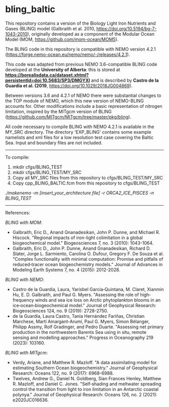 # bling_baltic

This repository contains a version of the Biology Light Iron Nutrients and Gases (BLING) model (Galbraith et al. 2010, https://doi.org/10.5194/bg-7-1043-2010), originally developed as a component of the Modular Ocean Model (MOM, https://github.com/mom-ocean/MOM5). 

The BLING code in this repository is compatible with NEMO version 4.2.1 (https://forge.nemo-ocean.eu/nemo/nemo/-/releases/4.2.1).

This code was adapted from previous NEMO 3.6-compatible BLING code developed at the **University of Alberta**: this is stored at **https://borealisdata.ca/dataset.xhtml?persistentId=doi:10.5683/SP3/DMGYXI** and is described by **Castro de la Guardia et al. (2019**, https://doi.org/10.1029/2018JG004869). 

Between versions 3.6 and 4.2.1 of NEMO there were substantial changes to the TOP module of NEMO, which this new version of NEMO-BLING accounts for.  Other modifications include a basic representation of nitrogen limitation, inspired by the MITgcm version of BLING (https://github.com/MITgcm/MITgcm/tree/master/pkg/bling).

All code necessary to compile BLING with NEMO 4.2.1 is available in the MY_SRC directory.  The directory 'EXP_BLING' contains some example namelists and xml files for a low resolution test case covering the Baltic Sea.  Input and boundary files are not included.

-------------------------------------

To compile:

1) mkdir cfgs/BLING_TEST
2) mkdir cfgs/BLING_TEST/MY_SRC
3) Copy all MY_SRC files from this repository to cfgs/BLING_TEST/MY_SRC
4) Copy cpp_BLING_BALTIC.fcm from this repository to cfgs/BLING_TEST

*./makenemo -m [insert_your_architecture file] -r ORCA2_ICE_PISCES -n BLING_TEST*

-------------------------------------

References:

*BLING with MOM*:
  - Galbraith, Eric D., Anand Gnanadesikan, John P. Dunne, and Michael R. Hiscock. "Regional impacts of iron-light colimitation in a global biogeochemical model." Biogeosciences 7, no. 3 (2010): 1043-1064.
  - Galbraith, Eric D., John P. Dunne, Anand Gnanadesikan, Richard D. Slater, Jorge L. Sarmiento, Carolina O. Dufour, Gregory F. De Souza et al. "Complex functionality with minimal computation: Promise and pitfalls of reduced‐tracer ocean biogeochemistry models." Journal of Advances in Modeling Earth Systems 7, no. 4 (2015): 2012-2028.

*BLING with NEMO*:
  - Castro de la Guardia, Laura, Yarisbel Garcia‐Quintana, M. Claret, Xianmin Hu, E. D. Galbraith, and Paul G. Myers. "Assessing the role of high‐frequency winds and sea ice loss on Arctic phytoplankton blooms in an ice‐ocean‐biogeochemical model." Journal of Geophysical Research: Biogeosciences 124, no. 9 (2019): 2728-2750.
  - de la Guardia, Laura Castro, Tania Hernández Fariñas, Christian Marchese, Martí Amargant-Arumí, Paul G. Myers, Simon Bélanger, Philipp Assmy, Rolf Gradinger, and Pedro Duarte. "Assessing net primary production in the northwestern Barents Sea using in situ, remote sensing and modelling approaches." Progress in Oceanography 219 (2023): 103160.

*BLING with MITgcm*:
  - Verdy, Ariane, and Matthew R. Mazloff. "A data assimilating model for estimating Southern Ocean biogeochemistry." Journal of Geophysical Research: Oceans 122, no. 9 (2017): 6968-6988.
  - Twelves, Andrew G., Daniel N. Goldberg, Sian Frances Henley, Matthew R. Mazloff, and Daniel C. Jones. "Self‐shading and meltwater spreading control the transition from light to iron limitation in an Antarctic coastal polynya." Journal of Geophysical Research: Oceans 126, no. 2 (2021): e2020JC016636.
